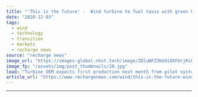 ```yaml
---
title: "'This is the future' -  Wind turbine to fuel taxis with green hydrogen in 'world first' Siemens Gamesa trial"
date: "2020-12-03"
tags: 
  - wind
  - technology
  - transition
  - markets
  - recharge news
source: "recharge news"
image_url: "https://images-global.nhst.tech/image/ZDluWFZ3bUdiOXFUcjRiQnRqc2kvTjlHOGQ5aHlqTndPcDdmVmgxejhYcz0=/nhst/binary/eaecfd35ca5925ce4b0eba26cd4f2398"
image_fp: "/assets/img/post_thumbnails/20.jpg"
lead: "Turbine OEM expects first production next month from pilot system that will ship renewable H2 for Danish cab fleet"
article_url: "https://www.rechargenews.com/wind/this-is-the-future-wind-turbine-to-fuel-taxis-with-green-hydrogen-in-world-first-siemens-gamesa-trial/2-1-923755"
---
```


---
